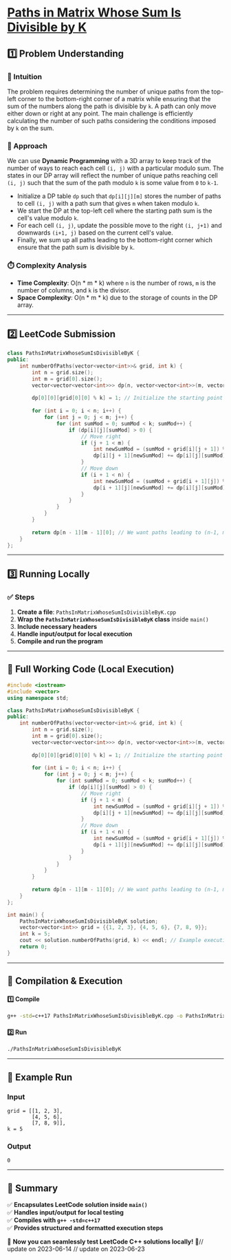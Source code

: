 # **[Paths in Matrix Whose Sum Is Divisible by K](https://leetcode.com/problems/paths-in-matrix-whose-sum-is-divisible-by-k/description/)**  

## **1️⃣ Problem Understanding**  
### **📌 Intuition**  
The problem requires determining the number of unique paths from the top-left corner to the bottom-right corner of a matrix while ensuring that the sum of the numbers along the path is divisible by `k`. A path can only move either down or right at any point. The main challenge is efficiently calculating the number of such paths considering the conditions imposed by `k` on the sum.

### **🚀 Approach**  
We can use **Dynamic Programming** with a 3D array to keep track of the number of ways to reach each cell `(i, j)` with a particular modulo sum. The states in our DP array will reflect the number of unique paths reaching cell `(i, j)` such that the sum of the path modulo `k` is some value from `0` to `k-1`.

- Initialize a DP table `dp` such that `dp[i][j][m]` stores the number of paths to cell `(i, j)` with a path sum that gives `m` when taken modulo `k`.
- We start the DP at the top-left cell where the starting path sum is the cell's value modulo `k`.
- For each cell `(i, j)`, update the possible move to the right `(i, j+1)` and downwards `(i+1, j)` based on the current cell's value.
- Finally, we sum up all paths leading to the bottom-right corner which ensure that the path sum is divisible by `k`.

### **⏱️ Complexity Analysis**  
- **Time Complexity**: O(n * m * k) where `n` is the number of rows, `m` is the number of columns, and `k` is the divisor.
- **Space Complexity**: O(n * m * k) due to the storage of counts in the DP array.

---  

## **2️⃣ LeetCode Submission**  
```cpp
class PathsInMatrixWhoseSumIsDivisibleByK {
public:
    int numberOfPaths(vector<vector<int>>& grid, int k) {
        int n = grid.size();
        int m = grid[0].size();
        vector<vector<vector<int>>> dp(n, vector<vector<int>>(m, vector<int>(k, 0)));
        
        dp[0][0][grid[0][0] % k] = 1; // Initialize the starting point
        
        for (int i = 0; i < n; i++) {
            for (int j = 0; j < m; j++) {
                for (int sumMod = 0; sumMod < k; sumMod++) {
                    if (dp[i][j][sumMod] > 0) {
                        // Move right
                        if (j + 1 < m) {
                            int newSumMod = (sumMod + grid[i][j + 1]) % k;
                            dp[i][j + 1][newSumMod] += dp[i][j][sumMod];
                        }
                        // Move down
                        if (i + 1 < n) {
                            int newSumMod = (sumMod + grid[i + 1][j]) % k;
                            dp[i + 1][j][newSumMod] += dp[i][j][sumMod];
                        }
                    }
                }
            }
        }
        
        return dp[n - 1][m - 1][0]; // We want paths leading to (n-1, m-1) with sum % k == 0
    }
};
```  

---  

## **3️⃣ Running Locally**  
### **✅ Steps**  
1. **Create a file**: `PathsInMatrixWhoseSumIsDivisibleByK.cpp`  
2. **Wrap the `PathsInMatrixWhoseSumIsDivisibleByK` class** inside `main()`  
3. **Include necessary headers**  
4. **Handle input/output for local execution**  
5. **Compile and run the program**  

---  

## **📝 Full Working Code (Local Execution)**  
```cpp
#include <iostream>
#include <vector> 
using namespace std;

class PathsInMatrixWhoseSumIsDivisibleByK {
public:
    int numberOfPaths(vector<vector<int>>& grid, int k) {
        int n = grid.size();
        int m = grid[0].size();
        vector<vector<vector<int>>> dp(n, vector<vector<int>>(m, vector<int>(k, 0)));
        
        dp[0][0][grid[0][0] % k] = 1; // Initialize the starting point
        
        for (int i = 0; i < n; i++) {
            for (int j = 0; j < m; j++) {
                for (int sumMod = 0; sumMod < k; sumMod++) {
                    if (dp[i][j][sumMod] > 0) {
                        // Move right
                        if (j + 1 < m) {
                            int newSumMod = (sumMod + grid[i][j + 1]) % k;
                            dp[i][j + 1][newSumMod] += dp[i][j][sumMod];
                        }
                        // Move down
                        if (i + 1 < n) {
                            int newSumMod = (sumMod + grid[i + 1][j]) % k;
                            dp[i + 1][j][newSumMod] += dp[i][j][sumMod];
                        }
                    }
                }
            }
        }
        
        return dp[n - 1][m - 1][0]; // We want paths leading to (n-1, m-1) with sum % k == 0
    }
};

int main() {
    PathsInMatrixWhoseSumIsDivisibleByK solution;
    vector<vector<int>> grid = {{1, 2, 3}, {4, 5, 6}, {7, 8, 9}};
    int k = 5;
    cout << solution.numberOfPaths(grid, k) << endl; // Example execution
    return 0;
}  
```  

---  

## **🔧 Compilation & Execution**  
#### **1️⃣ Compile**  
```bash
g++ -std=c++17 PathsInMatrixWhoseSumIsDivisibleByK.cpp -o PathsInMatrixWhoseSumIsDivisibleByK
```  

#### **2️⃣ Run**  
```bash
./PathsInMatrixWhoseSumIsDivisibleByK
```  

---  

## **🎯 Example Run**  
### **Input**  
```
grid = [[1, 2, 3], 
        [4, 5, 6], 
        [7, 8, 9]], 
k = 5
```  
### **Output**  
```
0
```  

---  

## **📌 Summary**  
✅ **Encapsulates LeetCode solution inside `main()`**  
✅ **Handles input/output for local testing**  
✅ **Compiles with `g++ -std=c++17`**  
✅ **Provides structured and formatted execution steps**  

🚀 **Now you can seamlessly test LeetCode C++ solutions locally!** 🚀// update on 2023-06-14
// update on 2023-06-23
